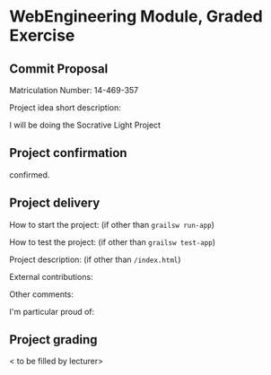 # WebEngineering Module, Graded Exercise

## Commit Proposal

Matriculation Number: 14-469-357

Project idea short description: 

I will be doing the Socrative Light Project


## Project confirmation

confirmed.


## Project delivery <to be filled by student>

How to start the project: (if other than `grailsw run-app`)

How to test the project:  (if other than `grailsw test-app`)

Project description:      (if other than `/index.html`)


External contributions:

Other comments: 

I'm particular proud of:


## Project grading 

< to be filled by lecturer>
